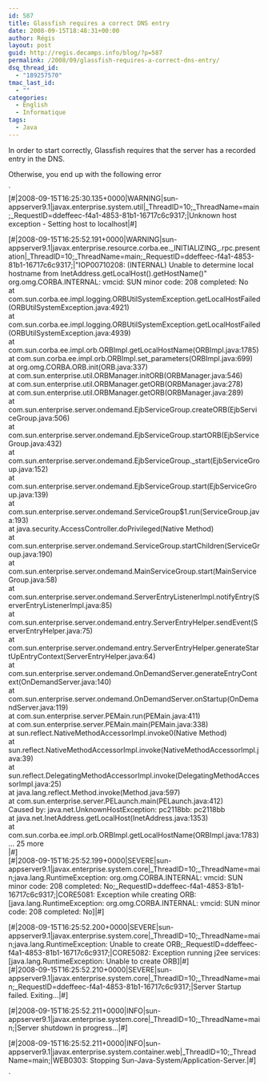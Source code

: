 ```yaml
---
id: 587
title: Glassfish requires a correct DNS entry
date: 2008-09-15T18:48:31+00:00
author: Régis
layout: post
guid: http://regis.decamps.info/blog/?p=587
permalink: /2008/09/glassfish-requires-a-correct-dns-entry/
dsq_thread_id:
  - "189257570"
tmac_last_id:
  - ""
categories:
  - English
  - Informatique
tags:
  - Java
---
```

In order to start correctly, Glassfish requires that the server has a recorded entry in the DNS.
  
<!--more-->


  
Otherwise, you end up with the following error
  
`<br />
[#|2008-09-15T16:25:30.135+0000|WARNING|sun-appserver9.1|javax.enterprise.system.util|_ThreadID=10;_ThreadName=main;_RequestID=ddeffeec-f4a1-4853-81b1-16717c6c9317;|Unknown host exception - Setting host to localhost|#]</p>
<p>[#|2008-09-15T16:25:52.191+0000|WARNING|sun-appserver9.1|javax.enterprise.resource.corba.ee._INITIALIZING_.rpc.presentation|_ThreadID=10;_ThreadName=main;_RequestID=ddeffeec-f4a1-4853-81b1-16717c6c9317;|"IOP00710208: (INTERNAL) Unable to determine local hostname from InetAddress.getLocalHost().getHostName()"<br />
org.omg.CORBA.INTERNAL:   vmcid: SUN  minor code: 208  completed: No<br />
        at com.sun.corba.ee.impl.logging.ORBUtilSystemException.getLocalHostFailed(ORBUtilSystemException.java:4921)<br />
        at com.sun.corba.ee.impl.logging.ORBUtilSystemException.getLocalHostFailed(ORBUtilSystemException.java:4939)<br />
        at com.sun.corba.ee.impl.orb.ORBImpl.getLocalHostName(ORBImpl.java:1785)<br />
        at com.sun.corba.ee.impl.orb.ORBImpl.set_parameters(ORBImpl.java:699)<br />
        at org.omg.CORBA.ORB.init(ORB.java:337)<br />
        at com.sun.enterprise.util.ORBManager.initORB(ORBManager.java:546)<br />
        at com.sun.enterprise.util.ORBManager.getORB(ORBManager.java:278)<br />
        at com.sun.enterprise.util.ORBManager.getORB(ORBManager.java:289)<br />
        at com.sun.enterprise.server.ondemand.EjbServiceGroup.createORB(EjbServiceGroup.java:506)<br />
        at com.sun.enterprise.server.ondemand.EjbServiceGroup.startORB(EjbServiceGroup.java:432)<br />
        at com.sun.enterprise.server.ondemand.EjbServiceGroup._start(EjbServiceGroup.java:152)<br />
        at com.sun.enterprise.server.ondemand.EjbServiceGroup.start(EjbServiceGroup.java:139)<br />
        at com.sun.enterprise.server.ondemand.ServiceGroup$1.run(ServiceGroup.java:193)<br />
        at java.security.AccessController.doPrivileged(Native Method)<br />
        at com.sun.enterprise.server.ondemand.ServiceGroup.startChildren(ServiceGroup.java:190)<br />
        at com.sun.enterprise.server.ondemand.MainServiceGroup.start(MainServiceGroup.java:58)<br />
        at com.sun.enterprise.server.ondemand.ServerEntryListenerImpl.notifyEntry(ServerEntryListenerImpl.java:85)<br />
        at com.sun.enterprise.server.ondemand.entry.ServerEntryHelper.sendEvent(ServerEntryHelper.java:75)<br />
        at com.sun.enterprise.server.ondemand.entry.ServerEntryHelper.generateStartUpEntryContext(ServerEntryHelper.java:64)<br />
        at com.sun.enterprise.server.ondemand.OnDemandServer.generateEntryContext(OnDemandServer.java:140)<br />
        at com.sun.enterprise.server.ondemand.OnDemandServer.onStartup(OnDemandServer.java:119)<br />
        at com.sun.enterprise.server.PEMain.run(PEMain.java:411)<br />
        at com.sun.enterprise.server.PEMain.main(PEMain.java:338)<br />
        at sun.reflect.NativeMethodAccessorImpl.invoke0(Native Method)<br />
        at sun.reflect.NativeMethodAccessorImpl.invoke(NativeMethodAccessorImpl.java:39)<br />
        at sun.reflect.DelegatingMethodAccessorImpl.invoke(DelegatingMethodAccessorImpl.java:25)<br />
        at java.lang.reflect.Method.invoke(Method.java:597)<br />
        at com.sun.enterprise.server.PELaunch.main(PELaunch.java:412)<br />
Caused by: java.net.UnknownHostException: pc2118bb: pc2118bb<br />
        at java.net.InetAddress.getLocalHost(InetAddress.java:1353)<br />
        at com.sun.corba.ee.impl.orb.ORBImpl.getLocalHostName(ORBImpl.java:1783)<br />
        ... 25 more<br />
|#]<br />
[#|2008-09-15T16:25:52.199+0000|SEVERE|sun-appserver9.1|javax.enterprise.system.core|_ThreadID=10;_ThreadName=main;java.lang.RuntimeException: org.omg.CORBA.INTERNAL:   vmcid: SUN  minor code: 208  completed: No;_RequestID=ddeffeec-f4a1-4853-81b1-16717c6c9317;|CORE5081: Exception while creating ORB: [java.lang.RuntimeException: org.omg.CORBA.INTERNAL:   vmcid: SUN  minor code: 208  completed: No]|#]</p>
<p>[#|2008-09-15T16:25:52.200+0000|SEVERE|sun-appserver9.1|javax.enterprise.system.core|_ThreadID=10;_ThreadName=main;java.lang.RuntimeException: Unable to create ORB;_RequestID=ddeffeec-f4a1-4853-81b1-16717c6c9317;|CORE5082: Exception running j2ee services: [java.lang.RuntimeException: Unable to create ORB]|#]<br />
[#|2008-09-15T16:25:52.210+0000|SEVERE|sun-appserver9.1|javax.enterprise.system.core|_ThreadID=10;_ThreadName=main;_RequestID=ddeffeec-f4a1-4853-81b1-16717c6c9317;|Server Startup failed. Exiting...|#]</p>
<p>[#|2008-09-15T16:25:52.211+0000|INFO|sun-appserver9.1|javax.enterprise.system.core|_ThreadID=10;_ThreadName=main;|Server shutdown in progress...|#]</p>
<p>[#|2008-09-15T16:25:52.211+0000|INFO|sun-appserver9.1|javax.enterprise.system.container.web|_ThreadID=10;_ThreadName=main;|WEB0303: Stopping Sun-Java-System/Application-Server.|#]</p>
<p>`